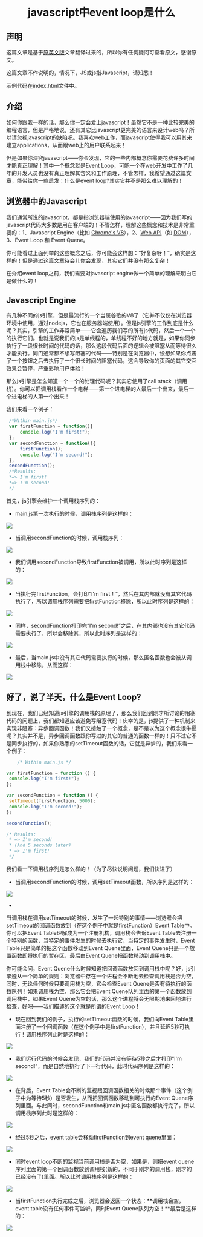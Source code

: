 <h1 style="text-align:center;">javascript中event loop是什么</h1>

## 声明

这篇文章是基于[原英文版](http://altitudelabs.com/blog/what-is-the-javascript-event-loop/)文章翻译过来的，所以你有任何疑问可查看原文，感谢原文。

这篇文章不作说明的，情况下，JS或js指Javascript，请知悉！

示例代码在index.html文件中。

## 介绍

如何你跟我一样的话，那么你一定会爱上javascript！虽然它不是一种比较完美的编程语言，但是严格地说，还有其它比javascript更完美的语言来设计web吗？所以请忽视javascript的缺陷吧。我喜欢web工作，而javascript使得我可以用其来建立applications，从而跟web上的用户联系起来！

但是如果你深究javascript——你会发现，它的一些内部概念你需要花费许多时间才能真正理解！其中一个概念就是Event Loop，可能一个在web开发中工作了几年的开发人员也没有真正理解其含义和工作原理，不管怎样，我希望通过这篇文章，能带给你一些启发：什么是event loop?其实它并不是那么难以理解的！

## 浏览器中的Javascript

我们通常所说的javascript，都是指浏览器端使用的javascript——因为我们写的javascript代码大多数是用在客户端的！不管怎样，理解这些概念和技术是非常重要的：1、Javascript Engine（比如 [Chrome's V8](https://en.wikipedia.org/wiki/JavaScript_engine)），2、[Web API](https://developer.mozilla.org/en/docs/Web/API)（如 [DOM](https://developer.mozilla.org/en-US/docs/Web/API/Document_Object_Model)），3、Event Loop 和 Event Quene。

你可能看过上面列举的这些概念之后，你可能会这样想：“好复杂呀！”，确实是这样的！但是通过这篇文章待会儿你会发现，其实它们并没有那么复杂！

在介绍event loop之前，我们需要对javascript engine做一个简单的理解来明白它是做什么的！

## Javascript Engine

有几种不同的js引擎，但是最流行的一个当属谷歌的V8了（它并不仅仅在浏览器环境中使用，通过nodejs，它也在服务器端使用）。但是js引擎的工作到底是什么呢？其实，引擎的工作非常简单——它会遍历我们写的所有js代码，然后一个一个的执行它们。也就是说我们的js是单线程的，单线程不好的地方就是，如果你同步执行了一段很长时间的代码的话，那么这段代码后面的逻辑会被阻塞从而等待很久才能执行。同门通常都不想写阻塞的代码——特别是在浏览器中，设想如果你点击了一个按钮之后去执行了一个很长时间的阻塞代码，这会导致你的页面的其它交互效果会暂停，严重影响用户体验！

那么js引擎是怎么知道一个一个的处理代码呢？其实它使用了call stack（调用栈）。你可以把调用栈看作一个电梯——第一个进电梯的人最后一个出来，最后一个进电梯的人第一个出来！

我们来看一个例子：

```javascript
 /*Within main.js*/
 var firstFunction = function(){
     console.log("I'm first!");
 };
 var secondFunction = function(){
     firstFunction();
     console.log("I'm second!");
 };
 secondFunction();
 /*Results:
 *=> I'm first!
 *=> I'm second!
 */
```

首先，js引擎会维护一个调用栈序列的：

* main.js第一次执行的时候，调用栈序列是这样的：

![](http://altitudelabs.com/blog/content/images/2014/Jul/1-u51csgcFDi7SYoxnFljJ6w.png)

* 当调用secondFunction的时候，调用栈序列：

![](http://altitudelabs.com/blog/content/images/2014/Jul/1-QY4CM881bCmS908GSwlJiA.png)

* 我们调用secondFunction导致firstFunction被调用，所以此时序列是这样的：

![](http://altitudelabs.com/blog/content/images/2014/Jul/1-pnI4YwJpXzt1mt1leOGl2Q.png)

* 当执行完firstFunction，会打印“I'm first！”，然后在其内部就没有其它代码执行了，所以调用栈序列需要把firstFunction移除，所以此时序列是这样的：

![](http://altitudelabs.com/blog/content/images/2014/Jul/1-AKybdhXXHbkvL6Eg4pNxDQ.png)

* 同样，secondFunction打印完“I'm second!”之后，在其内部也没有其它代码需要执行了，所以会移除其，所以此时序列是这样的：

![](http://altitudelabs.com/blog/content/images/2014/Jul/1-Wx7x-aKIq2o7DmWlejRpeQ.png)

* 最后，当main.js中没有其它代码需要执行的时候，那么匿名函数也会被从调用栈中移除，从而这样：

![](http://altitudelabs.com/blog/content/images/2014/Jul/1-iYM4rq0n0VqSptkCXaiesw.png)

## 好了，说了半天，什么是Event Loop?

到现在，我们已经知道js引擎的调用栈的原理了，那么我们回到刚才所讨论的阻塞代码的问题上，我们都知道应该避免写阻塞代码！庆幸的是，js提供了一种机制来实现非阻塞：异步回调函数！我们又接触了一个概念，是不是以为这个概念很牛逼呢？其实并不是，异步回调函数跟你写过的其它的普通的函数一样的！只不过它不是同步执行的，如果你熟悉的setTimeout函数的话，它就是异步的，我们来看一个例子：

```javascript
    /* Within main.js */

var firstFunction = function () {  
 console.log("I'm first!");
};

var secondFunction = function () {  
 setTimeout(firstFunction, 5000);
 console.log("I'm second!");
};

secondFunction();

/* Results:
 * => I'm second!
 * (And 5 seconds later)
 * => I'm first!
 */
```

我们看一下调用栈序列是怎么样的！（为了尽快说明问题，我们快进了）

* 当调用secondFunction的时候，调用setTimeout函数，所以序列是这样的：

![](http://altitudelabs.com/blog/content/images/2014/Jul/1-s7d9UjolRGGjqFtfK0wZ8w.png)

* 

当调用栈在调用setTimeout的时候，发生了一起特别的事情——浏览器会把setTimeout的回调函数放到（在这个例子中就是firstFunction）Event Table中。你可以把Event Table理解成为一个注册机构，调用栈会告诉Event Table去注册一个特别的函数，当特定的事件发生的时候去执行它，当特定的事件发生时，Event Table只是简单的把这个函数移动到Event Quene里面，Event Quene只是一个放置函数即将执行的暂存区，最后由Event Quene把函数移动到调用栈中。

你可能会问，Event Quene什么时候知道把回调函数放回到调用栈中呢？好，js引擎遵从一个简单的规则：浏览器中存在一个进程会不断地去检查调用栈是否为空，同时，无论任何时候只要调用栈为空，它会检查Event Quene是否有待执行的函数队列！如果调用栈为空，那么它会把Event Quene队列里面的第一个函数放到调用栈中，如果Event Quene为空的话，那么这个进程将会无限期地来回地进行检查，好吧——我们描述的这个就是所谓的Event Loop！

* 现在回到我们的例子，执行的setTimeout函数的时候，我们向Event Table里面注册了一个回调函数（在这个例子中是firstFunction），并且延迟5秒可执行！调用栈序列此时是这样的：

![](http://altitudelabs.com/blog/content/images/2014/Jul/1-XdKOatkDmsr-ft3nYs5wdQ.png)

* 我们运行代码的时候会发现，我们的代码并没有等待5秒之后才打印“I'm second!”，而是自然地执行了下一行代码，此时代码序列是这样的：

![](http://altitudelabs.com/blog/content/images/2014/Jul/1-f2g4OgjfB7WXfWuOJUTY5Q.png)

* 在背后，Event Table会不断的监视跟回调函数相关的时候那个事件（这个例子中为等待5秒）是否发生，从而把回调函数移动到可执行的Event Quene序列里面。与此同时，secondFunction和main.js中匿名函数都执行完了，所以调用栈序列此时是这样的：

![](http://altitudelabs.com/blog/content/images/2014/Jul/1-wLH1GZRlFvc0ZDawOB1XAQ.png)

* 经过5秒之后，event table会移动firstFunction到event quene里面：

![](http://altitudelabs.com/blog/content/images/2014/Jul/1-0oy202Rt-94BDKOxKURVtw.png)

* 同时event loop不断的监视当前调用栈是否为空，如果是，则把event quene序列里面的第一个回调函数放到调用栈(新的，不同于刚才的调用栈，刚才的已经没有了)里面。所以此时调用栈序列是这样的：

![](http://altitudelabs.com/blog/content/images/2014/Jul/1-9Vpvh23CJNmxHVbkwrNpyQ.png)


* 当firstFunction执行完成之后，浏览器会返回一个状态：**调用栈会空，event table没有任何事件可监听，同时Event Quene队列为空！**最后是这样的：

![](http://altitudelabs.com/blog/content/images/2014/Jul/1-MmPtbaLvP54DuH-jHAjEXg.png)



